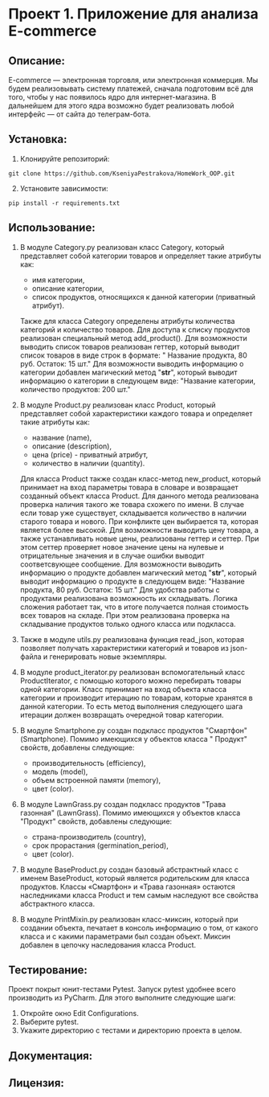 # Проект 1. Приложение для анализа E-commerce

## Описание:

E-commerce — электронная торговля, или электронная коммерция. Мы будем реализовывать систему платежей, сначала
подготовим всё для того, чтобы у нас появилось ядро для интернет-магазина. В дальнейшем для этого ядра
возможно будет реализовать любой интерфейс — от сайта до телеграм-бота.

## Установка:

1. Клонируйте репозиторий:

```
git clone https://github.com/KseniyaPestrakova/HomeWork_OOP.git
```

2. Установите зависимости:

```
pip install -r requirements.txt
```

## Использование:

1. В модуле Category.py реализован класс Category, который представляет собой категории товаров и определяет такие
   атрибуты как:
    - имя категории,
    - описание категории,
    - список продуктов, относящихся к данной категории (приватный атрибут).

   Также для класса Category определены атрибуты количества категорий и количество товаров.
   Для доступа к списку продуктов реализован специальный метод add_product().
   Для возможности выводить список товаров реализован геттер, который выводит список товаров в виде строк в формате: "
   Название продукта, 80 руб. Остаток: 15 шт."
   Для возможности выводить информацию о категории добавлен магический метод "__str__", который выводит информацию о
   категории в следующем виде:
   "Название категории, количество продуктов: 200 шт."

2. В модуле Product.py реализован класс Product, который представляет собой характеристики каждого товара и определяет
   такие атрибуты как:
    - название (name),
    - описание (description),
    - цена (price) - приватный атрибут,
    - количество в наличии (quantity).

   Для класса Product также создан класс-метод new_product, который принимает на вход параметры товара в словаре и
   возвращает созданный объект класса Product. Для данного метода реализована проверка наличия такого же товара схожего
   по имени. В случае если товар уже существует, складывается количество в наличии старого товара и нового. При
   конфликте цен выбирается та, которая является более высокой.
   Для возможности выводить цену товара, а также устанавливать новые цены, реализованы геттер и сеттер. При этом сеттер
   проверяет новое значение цены на нулевые и отрицательные значения и в случае ошибки выводит соответсвующее сообщение.
   Для возможности выводить информацию о продукте добавлен магический метод "__str__", который выводит информацию о
   продукте в следующем виде: "Название продукта, 80 руб. Остаток: 15 шт."
   Для удобства работы с продуктами реализована возможность их складывать. Логика сложения работает так, что в итоге
   получается полная стоимость всех товаров на складе. При этом реализована проверка на складывание продуктов только
   одного класса или подкласса.

3. Также в модуле utils.py реализована функция read_json, которая позволяет получать характеристики категорий и товаров
   из json-файла и генерировать новые экземпляры.

4. В модуле product_iterator.py реализован вспомогательный класс ProductIterator, с помощью которого можно перебирать
   товары одной категории. Класс принимает на вход объекта класса категории и производит итерацию по товарам, которые
   хранятся в данной категории. То есть метод выполнения следующего шага итерации должен возвращать очередной товар
   категории.

5. В модуле Smartphone.py создан подкласс продуктов "Смартфон" (Smartphone). Помимо имеющихся у объектов класса "
   Продукт"
   свойств, добавлены следующие:

    - производительность (efficiency),
    - модель (model),
    - объем встроенной памяти (memory),
    - цвет (color).

6. В модуле LawnGrass.py создан подкласс продуктов "Трава газонная" (LawnGrass). Помимо имеющихся у объектов класса
   "Продукт" свойств, добавлены следующие:
    - страна-производитель (country),
    - срок прорастания (germination_period),
    - цвет (color).

7. В модуле BaseProduct.py создан базовый абстрактный класс с именем BaseProduct, который является родительским для
   класса продуктов.
   Классы «Смартфон» и «Трава газонная» остаются наследниками класса Product и тем самым наследуют все свойства
   абстрактного класса.

8. В модуле PrintMixin.py реализован класс-миксин, который при создании объекта, печатает в консоль информацию о том, от
   какого класса и с какими параметрами был создан объект. Миксин добавлен в цепочку наследования класса Product.

## Тестирование:

Проект покрыт юнит-тестами Pytest. Запуск pytest удобнее всего производить из PyCharm. Для этого выполните следующие
шаги:

1. Откройте окно Edit Configurations.
2. Выберите pytest.
3. Укажите директорию с тестами и директорию проекта в целом.

## Документация:

## Лицензия:

